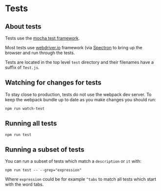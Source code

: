 # Tests

## About tests

Tests use the [mocha test framework](https://mochajs.org/).

Most tests use [webdriver.io](http://webdriver.io/) framework (via [Spectron](https://github.com/electron/spectron) to bring up the browser and run through the tests.

Tests are located in the top level `test` directory and their filenames have a suffix of `Test.js`.

## Watching for changes for tests

To stay close to production, tests do not use the webpack dev server.  To keep the webpack bundle up to date as you make changes you should run:

    npm run watch-test

## Running all tests

    npm run test

## Running a subset of tests

You can run a subset of tests which match a `description` or `it` with:

    npm run test -- --grep="expression"

Where `expression` could be for example `^tabs` to match all tests which start with the word tabs.
